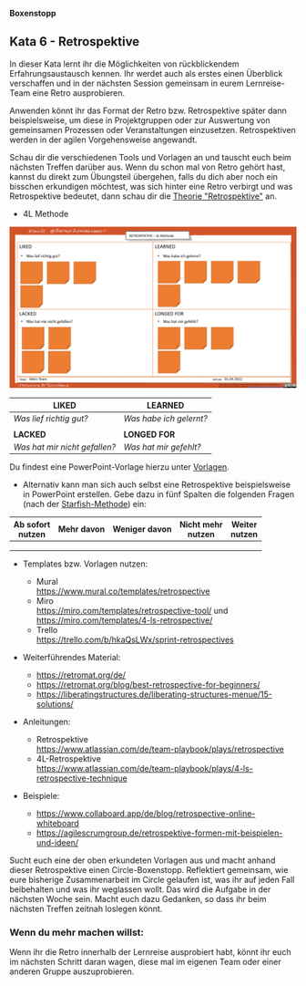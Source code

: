 **Boxenstopp**

## Kata 6 - Retrospektive 

In dieser Kata lernt ihr die Möglichkeiten von rückblickendem
Erfahrungsaustausch kennen. Ihr werdet auch als erstes einen Überblick
verschaffen und in der nächsten Session gemeinsam in eurem
Lernreise-Team eine Retro ausprobieren.

Anwenden könnt ihr das Format der Retro bzw. Retrospektive später dann
beispielsweise, um diese in Projektgruppen oder zur Auswertung von
gemeinsamen Prozessen oder Veranstaltungen einzusetzen. Retrospektiven
werden in der agilen Vorgehensweise angewandt.

Schau dir die verschiedenen Tools und Vorlagen an und tauscht euch beim
nächsten Treffen darüber aus. Wenn du schon mal von Retro gehört hast,
kannst du direkt zum Übungsteil übergehen, falls du dich aber noch ein
bisschen erkundigen möchtest, was sich hinter eine Retro verbirgt und
was Retrospektive bedeutet, dann schau dir die [Theorie
"Retrospektive"](6-4-Theorie-Retrospektive.md) an.

-   4L Methode

![](images/Retrospektive-Template.png)

| **LIKED**                         | **LEARNED**                      |
|-----------------------------------|----------------------------------|
| *Was lief richtig gut?*           | *Was habe ich gelernt?*          |
|                                   |                                  |
| **LACKED**                        | **LONGED FOR**                   |
| *Was hat mir nicht gefallen?*     | *Was hat mir gefehlt?*           |

Du findest eine PowerPoint-Vorlage hierzu unter [Vorlagen](7-0-Vorlagen.md).

-   Alternativ kann man sich auch selbst eine Retrospektive
    beispielsweise in PowerPoint erstellen. Gebe dazu in fünf Spalten
    die folgenden Fragen (nach der
    [Starfish-Methode](https://t2informatik.de/wissen-kompakt/starfish-retrospektive/#:~:text=Die%20Starfish%20Retrospektive%20ist%20eine%20bekannte%20und%20h%C3%A4ufig%20genutzte%20Variante,der%20Product%20Owner%20%E2%80%93%20zum%20Austausch.))
    ein:

  | Ab sofort<br>nutzen | Mehr davon | Weniger davon | Nicht mehr<br>nutzen |     Weiter<br>nutzen |
  |---------------------|------------|---------------|----------------------|-----|
  | | | | |
  | | | | |
  | | | | |
  
-   Templates bzw. Vorlagen nutzen:

    -   Mural<br> <https://www.mural.co/templates/retrospective>
    -   Miro<br> <https://miro.com/templates/retrospective-tool/> und
        <https://miro.com/templates/4-ls-retrospective/>
    -   Trello<br> <https://trello.com/b/hkaQsLWx/sprint-retrospectives>

-   Weiterführendes Material:

    -   <https://retromat.org/de/>
    -   <https://retromat.org/blog/best-retrospective-for-beginners/>
    -   <https://liberatingstructures.de/liberating-structures-menue/15-solutions/>

-   Anleitungen:

    -   Retrospektive  
        <https://www.atlassian.com/de/team-playbook/plays/retrospective>
    -   4L-Retrospektive  
        <https://www.atlassian.com/de/team-playbook/plays/4-ls-retrospective-technique>

-   Beispiele:

    -   <https://www.collaboard.app/de/blog/retrospective-online-whiteboard>
    -   <https://agilescrumgroup.de/retrospektive-formen-mit-beispielen-und-ideen/>

Sucht euch eine der oben erkundeten Vorlagen aus und macht anhand dieser
Retrospektive einen Circle-Boxenstopp. Reflektiert gemeinsam, wie eure
bisherige Zusammenarbeit im Circle gelaufen ist, was ihr auf jeden Fall
beibehalten und was ihr weglassen wollt. Das wird die Aufgabe in der
nächsten Woche sein. Macht euch dazu Gedanken, so dass ihr beim nächsten
Treffen zeitnah loslegen könnt.

### Wenn du mehr machen willst: 

Wenn ihr die Retro innerhalb der Lernreise ausprobiert habt, könnt ihr
euch im nächsten Schritt daran wagen, diese mal im eigenen Team oder
einer anderen Gruppe auszuprobieren.
